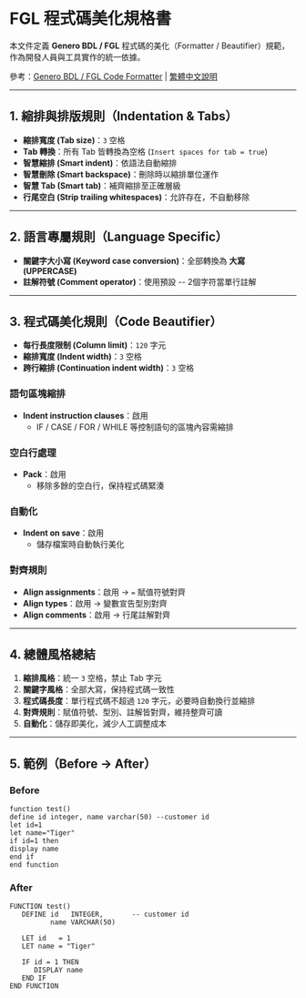 # FGL 程式碼美化規格書

本文件定義 **Genero BDL / FGL** 程式碼的美化（Formatter / Beautifier）規範，作為開發人員與工具實作的統一依據。

參考：[Genero BDL / FGL Code Formatter](https://4js.com/online_documentation/fjs-gst-manual-html/index.html#gst-topics/c_gst_preferences_code_editor_behavior_display.html) | [繁體中文說明](/extension/docs/FGL_preferences_CODE_EDITOR_BEHAVIOR_DISPLAY.md)

---

## 1. 縮排與排版規則（Indentation & Tabs）

- **縮排寬度 (Tab size)**：`3` 空格  
- **Tab 轉換**：所有 Tab 皆轉換為空格 (`Insert spaces for tab = true`)  
- **智慧縮排 (Smart indent)**：依語法自動縮排  
- **智慧刪除 (Smart backspace)**：刪除時以縮排單位運作
- **智慧 Tab (Smart tab)**：補齊縮排至正確層級  
- **行尾空白 (Strip trailing whitespaces)**：允許存在，不自動移除  

---

## 2. 語言專屬規則（Language Specific）

- **關鍵字大小寫 (Keyword case conversion)**：全部轉換為 **大寫 (UPPERCASE)**  
- **註解符號 (Comment operator)**：使用預設 -- 2個字符當單行註解

---

## 3. 程式碼美化規則（Code Beautifier）

- **每行長度限制 (Column limit)**：`120` 字元  
- **縮排寬度 (Indent width)**：`3` 空格  
- **跨行縮排 (Continuation indent width)**：`3` 空格  

### 語句區塊縮排

- **Indent instruction clauses**：啟用  
  - IF / CASE / FOR / WHILE 等控制語句的區塊內容需縮排  

### 空白行處理

- **Pack**：啟用  
  - 移除多餘的空白行，保持程式碼緊湊  

### 自動化

- **Indent on save**：啟用  
  - 儲存檔案時自動執行美化  

### 對齊規則

- **Align assignments**：啟用 → `=` 賦值符號對齊  
- **Align types**：啟用 → 變數宣告型別對齊  
- **Align comments**：啟用 → 行尾註解對齊  

---

## 4. 總體風格總結

1. **縮排風格**：統一 `3` 空格，禁止 Tab 字元  
2. **關鍵字風格**：全部大寫，保持程式碼一致性  
3. **程式碼長度**：單行程式碼不超過 `120` 字元，必要時自動換行並縮排  
4. **對齊規則**：賦值符號、型別、註解皆對齊，維持整齊可讀  
5. **自動化**：儲存即美化，減少人工調整成本  

---

## 5. 範例（Before → After）

### Before

```fgl
function test()
define id integer, name varchar(50) --customer id
let id=1
let name="Tiger"
if id=1 then
display name
end if
end function
```

### After

```fgl
FUNCTION test()
   DEFINE id   INTEGER,       -- customer id
          name VARCHAR(50)

   LET id   = 1
   LET name = "Tiger"

   IF id = 1 THEN
      DISPLAY name
   END IF
END FUNCTION
```
